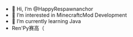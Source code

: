 - 👋 Hi, I’m @HappyRespawnanchor
- 👀 I’m interested in MinecraftcMod Development
- 🌱 I’m currently learning Java
- Ren'Py赛高（

<!---
HappyRespawnanchor/HappyRespawnanchor is a ✨ special ✨ repository because its `README.md` (this file) appears on your GitHub profile.
You can click the Preview link to take a look at your changes.
--->
